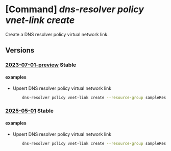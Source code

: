 # [Command] _dns-resolver policy vnet-link create_

Create a DNS resolver policy virtual network link.

## Versions

### [2023-07-01-preview](/Resources/mgmt-plane/L3N1YnNjcmlwdGlvbnMve30vcmVzb3VyY2Vncm91cHMve30vcHJvdmlkZXJzL21pY3Jvc29mdC5uZXR3b3JrL2Ruc3Jlc29sdmVycG9saWNpZXMve30vdmlydHVhbG5ldHdvcmtsaW5rcy97fQ==/2023-07-01-preview.xml) **Stable**

<!-- mgmt-plane /subscriptions/{}/resourcegroups/{}/providers/microsoft.network/dnsresolverpolicies/{}/virtualnetworklinks/{} 2023-07-01-preview -->

#### examples

- Upsert DNS resolver policy virtual network link
    ```bash
        dns-resolver policy vnet-link create --resource-group sampleResourceGroup --policy-name sampleDnsResolverPolicy --dns-resolver-policy-virtual-network-link-name sampleVirtualNetworkLink --location westus2 --tags "{key1:value1}" --virtual-network "{id:/subscriptions/0403cfa9-9659-4f33-9f30-1f191c51d111/resourceGroups/sampleVnetResourceGroupName/providers/Microsoft.Network/virtualNetworks/sampleVirtualNetwork}"
    ```

### [2025-05-01](/Resources/mgmt-plane/L3N1YnNjcmlwdGlvbnMve30vcmVzb3VyY2Vncm91cHMve30vcHJvdmlkZXJzL21pY3Jvc29mdC5uZXR3b3JrL2Ruc3Jlc29sdmVycG9saWNpZXMve30vdmlydHVhbG5ldHdvcmtsaW5rcy97fQ==/2025-05-01.xml) **Stable**

<!-- mgmt-plane /subscriptions/{}/resourcegroups/{}/providers/microsoft.network/dnsresolverpolicies/{}/virtualnetworklinks/{} 2025-05-01 -->

#### examples

- Upsert DNS resolver policy virtual network link
    ```bash
        dns-resolver policy vnet-link create --resource-group sampleResourceGroup --policy-name sampleDnsResolverPolicy --dns-resolver-policy-virtual-network-link-name sampleVirtualNetworkLink --location westus2 --tags "{key1:value1}" --virtual-network "{id:/subscriptions/0403cfa9-9659-4f33-9f30-1f191c51d111/resourceGroups/sampleVnetResourceGroupName/providers/Microsoft.Network/virtualNetworks/sampleVirtualNetwork}"
    ```
